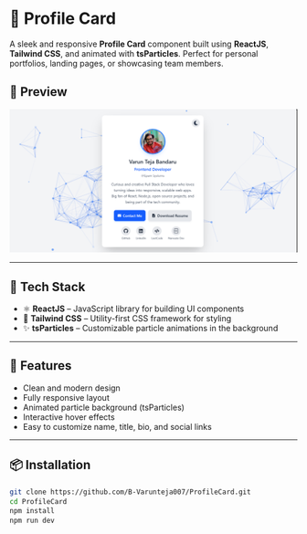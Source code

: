 # 🌟 Profile Card

A sleek and responsive **Profile Card** component built using **ReactJS**, **Tailwind CSS**, and animated with **tsParticles**. Perfect for personal portfolios, landing pages, or showcasing team members.

## 📸 Preview

![Profile Card Screenshot](src/assets/images/image.png)


---

## 🔧 Tech Stack

- ⚛️ **ReactJS** – JavaScript library for building UI components  
- 🎨 **Tailwind CSS** – Utility-first CSS framework for styling  
- ✨ **tsParticles** – Customizable particle animations in the background  

---

## 🚀 Features

- Clean and modern design
- Fully responsive layout
- Animated particle background (tsParticles)
- Interactive hover effects
- Easy to customize name, title, bio, and social links

---

## 📦 Installation

```bash
git clone https://github.com/B-Varunteja007/ProfileCard.git
cd ProfileCard
npm install
npm run dev
